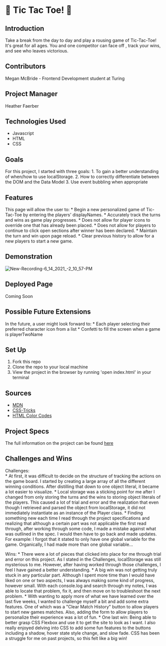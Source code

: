 # 🐷 Tic Tac Toe! 🐯

## Introduction
  Take a break from the day to day and play a rousing game of Tic-Tac-Toe! It's great for all ages. You and one competitor can face off , track your wins, and see who leaves victorious.

## Contributors
  Megan McBride - Frontend Development student at Turing

## Project Manager
  Heather Faerber

## Technologies Used
  * Javascript
  * HTML
  * CSS

## Goals
  For this project, I started with three goals:
    1. To gain a better understanding of when/how to use localStorage.
    2. How to correctly differentiate between the DOM and the Data Model
    3. Use event bubbling when appropriate

## Features
  This page will allow the user to:
    * Begin a new personalized game of Tic-Tac-Toe by entering the players' displayNames.
    * Accurately track the turns and wins as game play progresses.
    * Does not allow for player icons to override one that has already been placed.
    * Does not allow for players to continue to click open sections after winner has been declared.
    * Maintain the turn and win upon page reload.
    * Clear previous history to allow for a new players to start a new game.

## Demonstration
  ![New-Recording-6_14_2021_-2_10_57-PM](https://user-images.githubusercontent.com/78767067/121958594-15e6e380-cd21-11eb-9574-324589064c39.gif)

## Deployed Page
  Coming Soon

## Possible Future Extensions
  In the future, a user might look forward to:
    * Each player selecting their preferred character icon from a list
    * Confetti to fill the screen when a game is playerTwoName

## Set Up
  1. Fork this repo
  2. Clone the repo to your local machine
  3. View the project in the browser by running 'open index.html' in your terminal

## Sources
  * [MDN](https://developer.mozilla.org/en-US/)
  * [CSS-Tricks](https://css-tricks.com/)
  * [HTML Color Codes](https://htmlcolorcodes.com/)

## Project Specs
  The full information on the project can be found [here](https://frontend.turing.edu/projects/module-1/tic-tac-toe-solo.html)

## Challenges and Wins

   Challenges:  
    * At first, it was difficult to decide on the structure of tracking the actions on the game board. I started by creating a large array of all the different winning conditions. After distilling that down to one object literal, it became a lot easier to visualize.
    * Local storage was a sticking point for me after I changed from only storing the turns and the wins to storing object literals of the players. This caused a lot of trial and error and the realization that even though I retrieved and parsed the object from localStorage, it did not immediately instantiate as an instance of the Player class.
    * Finding something new each time I read through the project specifications and realizing that although a certain part was not applicable the first read through, after working through some code, I made a mistake against what was outlined in the spec. I would then have to go back and made updates. For example: I forgot that it stated to only have one global variable for the game. Organically, I had made more than one global variable...

  Wins:
    * There were a lot of pieces that clicked into place for me through trial and error on this project. As I stated in the Challenges, localStorage was still mysterious to me. However, after having worked through those challenges, I feel I have gained a better understanding.
    * A big win was not getting truly stuck in any particular part. Although I spent more time than I would have liked on one or two aspects, I was always making some kind of progress, however small. With each console.log and search through my notes, I was able to locate that problem, fix it, and then move on to troubleshoot the next problem.
    * With wanting to apply more of what we have learned over the last five weeks, I wanted to challenge myself a bit and add some extra features. One of which was a "Clear Match History" button to allow players to start new games matches. Also, adding the form to allow players to personalize their experience was a lot of fun.
    * One last win: Being able to better grasp CSS Flexbox and use it to get the site to look as I want. I also really enjoyed delving into CSS to add some fun features to the buttons including a shadow, hover state style change, and slow fade. CSS has been a struggle for me on past projects, so this felt like a big win!
